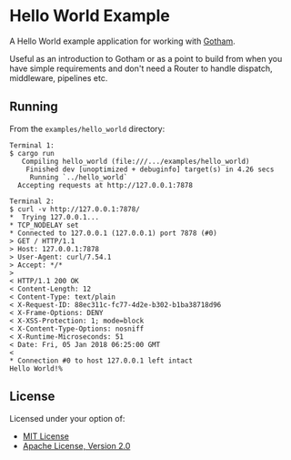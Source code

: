 # Hello World Example

A Hello World example application for working with [Gotham](https://gotham.rs).

Useful as an introduction to Gotham or as a point to build from when you have
simple requirements and don't need a Router to handle dispatch, middleware,
pipelines etc.

## Running

From the `examples/hello_world` directory:

```
Terminal 1:
$ cargo run
   Compiling hello_world (file:///.../examples/hello_world)
    Finished dev [unoptimized + debuginfo] target(s) in 4.26 secs
     Running `../hello_world`
  Accepting requests at http://127.0.0.1:7878

Terminal 2:
$ curl -v http://127.0.0.1:7878/
*  Trying 127.0.0.1...
* TCP_NODELAY set
* Connected to 127.0.0.1 (127.0.0.1) port 7878 (#0)
> GET / HTTP/1.1
> Host: 127.0.0.1:7878
> User-Agent: curl/7.54.1
> Accept: */*
>
< HTTP/1.1 200 OK
< Content-Length: 12
< Content-Type: text/plain
< X-Request-ID: 88ec311c-fc77-4d2e-b302-b1ba38718d96
< X-Frame-Options: DENY
< X-XSS-Protection: 1; mode=block
< X-Content-Type-Options: nosniff
< X-Runtime-Microseconds: 51
< Date: Fri, 05 Jan 2018 06:25:00 GMT
<
* Connection #0 to host 127.0.0.1 left intact
Hello World!%
```

## License

Licensed under your option of:

* [MIT License](../../LICENSE-MIT)
* [Apache License, Version 2.0](../../LICENSE-APACHE)
